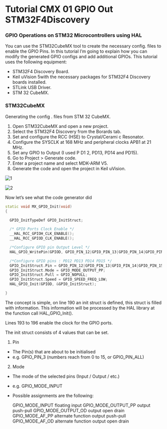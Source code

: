 #          Tutorial CMX 01 GPIO Out STM32F4Discovery


### GPIO Operations on STM32 Microcontrollers using HAL

You can use the STM32CubeMX tool to create the necessary config. files to enable the GPIO Pins. 
In this tutorial I’m going to explain how you can modify the generated GPIO configs and add additional GPIOs. 
This tutorial uses the following equipment: 


- STM32F4 Discovery Board.
- Keil uVision 5with the necessary packages for STM32F4 Discovery boards installed.
- STLink USB Driver.
- STM 32 CubeMX.

### STM32CubeMX 

Generating the config . files from STM 32 CubeMX. 
1. Open STM32CubeMX and open a new project.
2. Select the STM32F4 Discovery from the Borards tab.
3. Set and configure the RCC (HSE) to Crystal/Cerami c Resonator.
4. Configure the SYSCLK at 168 MHz and peripheral clocks APB1 at 21 MHz.
5. Set any GPIO to Output (I used P D1 2, PD13, PD14 and PD15).
6. Go to Project > Generate code.
7. Enter a project name and select MDK-ARM V5.
8. Generate the code and open the project in Keil uVision.

![1](https://user-images.githubusercontent.com/32094503/32344214-5ee429c0-c006-11e7-9e41-81a7959d3e71.PNG)

![2](https://user-images.githubusercontent.com/32094503/32344267-8fc4462e-c006-11e7-9424-34c0d5781aa7.PNG)

Now let’s see what the code generator did 

``` C++
static void MX_GPIO_Init(void)
{

  GPIO_InitTypeDef GPIO_InitStruct;

  /* GPIO Ports Clock Enable */
  __HAL_RCC_GPIOH_CLK_ENABLE();
  __HAL_RCC_GPIOD_CLK_ENABLE();

  /*Configure GPIO pin Output Level */
  HAL_GPIO_WritePin(GPIOD, GPIO_PIN_12|GPIO_PIN_13|GPIO_PIN_14|GPIO_PIN_15, GPIO_PIN_RESET);

  /*Configure GPIO pins : PD12 PD13 PD14 PD15 */
  GPIO_InitStruct.Pin = GPIO_PIN_12|GPIO_PIN_13|GPIO_PIN_14|GPIO_PIN_15;
  GPIO_InitStruct.Mode = GPIO_MODE_OUTPUT_PP;
  GPIO_InitStruct.Pull = GPIO_NOPULL;
  GPIO_InitStruct.Speed = GPIO_SPEED_FREQ_LOW;
  HAL_GPIO_Init(GPIOD, &GPIO_InitStruct);

}

```

The concept is simple, on line 190 an init struct is defined, this struct is filled with information. 
This information will be processed by the HAL library at the function call HAL_GPIO_Init(). 

Lines 193 to 196 enable the clock for the GPIO ports. 

The init struct consists of 4 values that can be set. 

1. Pin 

- The Pin(s) that are about to be initialised 
- e.g. GPIO_PIN_3 (numbers reach from 0 to 15, or GPIO_PIN_ALL) 

2. Mode 

- The mode of the selected pins (Input / Output / etc.) 
- e.g. GPIO_MODE_INPUT 
- Possible assignments are the following: 

    GPIO_MODE_INPUT floating input 
    GPIO_MODE_OUTPUT_PP output push-pull 
    GPIO_MODE_OUTPUT_OD output open drain 
    GPIO_MODE_AF_PP alternate function output push-pull 
    GPIO_MODE_AF_OD alternate function output open drain 


